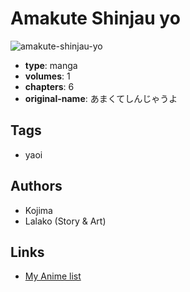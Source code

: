 # Amakute Shinjau yo

![amakute-shinjau-yo](https://cdn.myanimelist.net/images/manga/3/90437.jpg)

-   **type**: manga
-   **volumes**: 1
-   **chapters**: 6
-   **original-name**: あまくてしんじゃうよ

## Tags

-   yaoi

## Authors

-   Kojima
-   Lalako (Story & Art)

## Links

-   [My Anime list](https://myanimelist.net/manga/51207/Amakute_Shinjau_yo)
